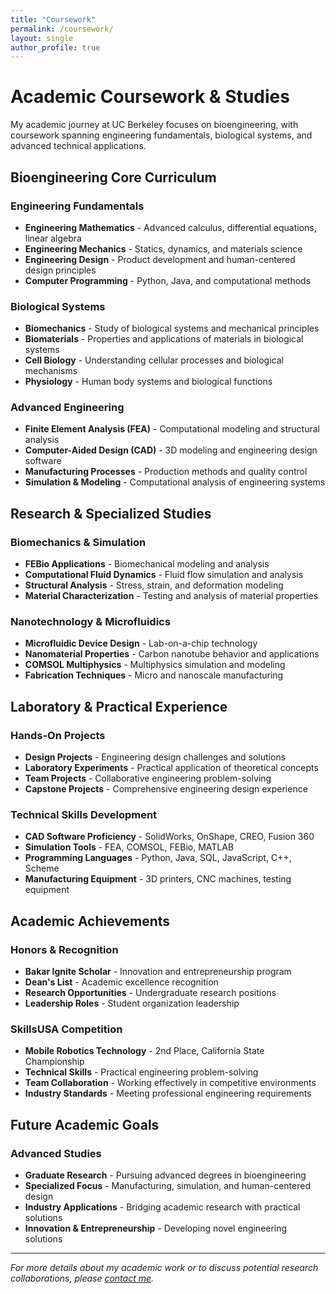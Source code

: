```yaml
---
title: "Coursework"
permalink: /coursework/
layout: single
author_profile: true
---
```


# Academic Coursework & Studies

My academic journey at UC Berkeley focuses on bioengineering, with coursework spanning engineering fundamentals, biological systems, and advanced technical applications.

## Bioengineering Core Curriculum

### Engineering Fundamentals
- **Engineering Mathematics** - Advanced calculus, differential equations, linear algebra
- **Engineering Mechanics** - Statics, dynamics, and materials science
- **Engineering Design** - Product development and human-centered design principles
- **Computer Programming** - Python, Java, and computational methods

### Biological Systems
- **Biomechanics** - Study of biological systems and mechanical principles
- **Biomaterials** - Properties and applications of materials in biological systems
- **Cell Biology** - Understanding cellular processes and biological mechanisms
- **Physiology** - Human body systems and biological functions

### Advanced Engineering
- **Finite Element Analysis (FEA)** - Computational modeling and structural analysis
- **Computer-Aided Design (CAD)** - 3D modeling and engineering design software
- **Manufacturing Processes** - Production methods and quality control
- **Simulation & Modeling** - Computational analysis of engineering systems

## Research & Specialized Studies

### Biomechanics & Simulation
- **FEBio Applications** - Biomechanical modeling and analysis
- **Computational Fluid Dynamics** - Fluid flow simulation and analysis
- **Structural Analysis** - Stress, strain, and deformation modeling
- **Material Characterization** - Testing and analysis of material properties

### Nanotechnology & Microfluidics
- **Microfluidic Device Design** - Lab-on-a-chip technology
- **Nanomaterial Properties** - Carbon nanotube behavior and applications
- **COMSOL Multiphysics** - Multiphysics simulation and modeling
- **Fabrication Techniques** - Micro and nanoscale manufacturing

## Laboratory & Practical Experience

### Hands-On Projects
- **Design Projects** - Engineering design challenges and solutions
- **Laboratory Experiments** - Practical application of theoretical concepts
- **Team Projects** - Collaborative engineering problem-solving
- **Capstone Projects** - Comprehensive engineering design experience

### Technical Skills Development
- **CAD Software Proficiency** - SolidWorks, OnShape, CREO, Fusion 360
- **Simulation Tools** - FEA, COMSOL, FEBio, MATLAB
- **Programming Languages** - Python, Java, SQL, JavaScript, C++, Scheme
- **Manufacturing Equipment** - 3D printers, CNC machines, testing equipment

## Academic Achievements

### Honors & Recognition
- **Bakar Ignite Scholar** - Innovation and entrepreneurship program
- **Dean's List** - Academic excellence recognition
- **Research Opportunities** - Undergraduate research positions
- **Leadership Roles** - Student organization leadership

### SkillsUSA Competition
- **Mobile Robotics Technology** - 2nd Place, California State Championship
- **Technical Skills** - Practical engineering problem-solving
- **Team Collaboration** - Working effectively in competitive environments
- **Industry Standards** - Meeting professional engineering requirements

## Future Academic Goals

### Advanced Studies
- **Graduate Research** - Pursuing advanced degrees in bioengineering
- **Specialized Focus** - Manufacturing, simulation, and human-centered design
- **Industry Applications** - Bridging academic research with practical solutions
- **Innovation & Entrepreneurship** - Developing novel engineering solutions

---

*For more details about my academic work or to discuss potential research collaborations, please [contact me](https://www.linkedin.com/in/yunzhi-l/).* 
